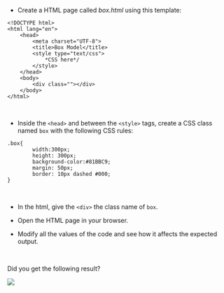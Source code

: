 -   Create a HTML page called *box.html* using this template:

~~~~~~~~~~~~~~~~~~~~~~~~~~~~~~~~~~~~~~~~~~~~~~~~~~~~~~~~~~~~~~~~~~~~~~~~~~~~~~~~
<!DOCTYPE html>
<html lang="en">
    <head>
        <meta charset="UTF-8">
        <title>Box Model</title>
        <style type="text/css">
            *CSS here*/
        </style>
    </head>
    <body>
        <div class=""></div>
    </body>
</html>
~~~~~~~~~~~~~~~~~~~~~~~~~~~~~~~~~~~~~~~~~~~~~~~~~~~~~~~~~~~~~~~~~~~~~~~~~~~~~~~~

 

-   Inside the `<head>` and between the `<style>` tags, create a CSS class
    named `box` with the following CSS rules:

~~~~~~~~~~~~~~~~~~~~~~~~~~~~~~~~~~~~~~~~~~~~~~~~~~~~~~~~~~~~~~~~~~~~~~~~~~~~~~~~
.box{
        width:300px;   
        height: 300px;
        background-color:#81BBC9;
        margin: 50px;
        border: 10px dashed #000;
}
~~~~~~~~~~~~~~~~~~~~~~~~~~~~~~~~~~~~~~~~~~~~~~~~~~~~~~~~~~~~~~~~~~~~~~~~~~~~~~~~

 

-   In the html, give the `<div>` the class name of `box`.

-   Open the HTML page in your browser.

-   Modify all the values of the code and see how it affects the expected
    output.

 

Did you get the following result?

![](../../../../../../../Downloads/14a_pasted.png)
